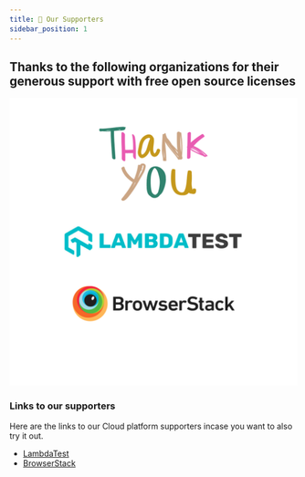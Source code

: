 ```yaml
---
title: 👏 Our Supporters
sidebar_position: 1
---
```


## Thanks to the following organizations for their generous support with free open source licenses

![Our supporters](/img/docs/community/our-supporters/org-supporters.png)

### Links to our supporters

Here are the links to our Cloud platform supporters incase you want to also try it out.

- [LambdaTest](http://www.lambdatest.com?fp_ref=wasiq95)
- [BrowserStack](https://www.browserstack.com/)
